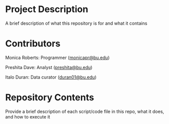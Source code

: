 # Project Description

A brief description of what this repository is for and what it contains

# Contributors

Monica Roberts: Programmer (monicapr@bu.edu)

Preshita Dave: Analyst (preshita@bu.edu)

Italo Duran: Data curator (duran01@bu.edu)

# Repository Contents

Provide a brief description of each script/code file in this repo, what it does, and how to execute it
